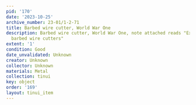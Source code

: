 ```yaml
---
pid: '170'
date: '2023-10-25'
archive_number: 23-01/1-2-71
title: Barbed wire cutter, World War One
description: Barbed wire cutter, World War One, note attached reads "Ex army 1914-18
  barbed wire cutters"
extent: '1'
condition: Good
date_unvalidated: Unknown
creator: Unknown
collector: Unknown
materials: Metal
collection: tinui
key: object
order: '169'
layout: tinui_item
---
```

